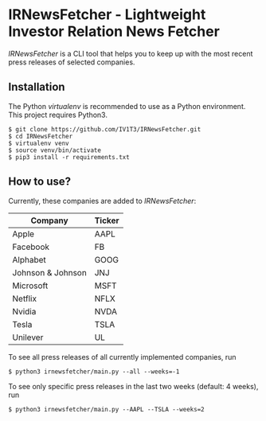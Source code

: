 # IRNewsFetcher - Lightweight Investor Relation News Fetcher

*IRNewsFetcher* is a CLI tool that helps you to keep up with the most recent press releases of selected companies.

## Installation

The Python *virtualenv* is recommended to use as a Python environment. This project requires Python3.

```console
$ git clone https://github.com/IV1T3/IRNewsFetcher.git
$ cd IRNewsFetcher
$ virtualenv venv
$ source venv/bin/activate
$ pip3 install -r requirements.txt
```

## How to use?

Currently, these companies are added to *IRNewsFetcher*:

| Company           | Ticker |
|-------------------|--------|
| Apple             | AAPL   |
| Facebook          | FB     |
| Alphabet          | GOOG   |
| Johnson & Johnson | JNJ    |
| Microsoft         | MSFT   |
| Netflix           | NFLX   |
| Nvidia            | NVDA   |
| Tesla             | TSLA   |
| Unilever          | UL     |


To see all press releases of all currently implemented companies, run

```console
$ python3 irnewsfetcher/main.py --all --weeks=-1
```

To see only specific press releases in the last two weeks (default: 4 weeks), run

```console
$ python3 irnewsfetcher/main.py --AAPL --TSLA --weeks=2
```